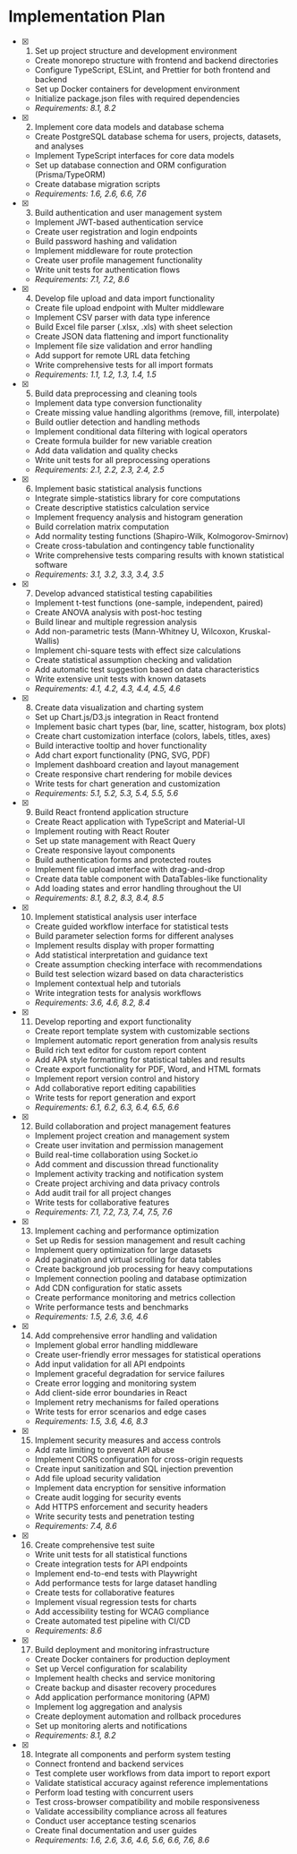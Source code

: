 # Implementation Plan

- [x] 1. Set up project structure and development environment
  - Create monorepo structure with frontend and backend directories
  - Configure TypeScript, ESLint, and Prettier for both frontend and backend
  - Set up Docker containers for development environment
  - Initialize package.json files with required dependencies
  - _Requirements: 8.1, 8.2_

- [x] 2. Implement core data models and database schema
  - Create PostgreSQL database schema for users, projects, datasets, and analyses
  - Implement TypeScript interfaces for core data models
  - Set up database connection and ORM configuration (Prisma/TypeORM)
  - Create database migration scripts
  - _Requirements: 1.6, 2.6, 6.6, 7.6_

- [x] 3. Build authentication and user management system
  - Implement JWT-based authentication service
  - Create user registration and login endpoints
  - Build password hashing and validation
  - Implement middleware for route protection
  - Create user profile management functionality
  - Write unit tests for authentication flows
  - _Requirements: 7.1, 7.2, 8.6_

- [x] 4. Develop file upload and data import functionality
  - Create file upload endpoint with Multer middleware
  - Implement CSV parser with data type inference
  - Build Excel file parser (.xlsx, .xls) with sheet selection
  - Create JSON data flattening and import functionality
  - Implement file size validation and error handling
  - Add support for remote URL data fetching
  - Write comprehensive tests for all import formats
  - _Requirements: 1.1, 1.2, 1.3, 1.4, 1.5_

- [x] 5. Build data preprocessing and cleaning tools
  - Implement data type conversion functionality
  - Create missing value handling algorithms (remove, fill, interpolate)
  - Build outlier detection and handling methods
  - Implement conditional data filtering with logical operators
  - Create formula builder for new variable creation
  - Add data validation and quality checks
  - Write unit tests for all preprocessing operations
  - _Requirements: 2.1, 2.2, 2.3, 2.4, 2.5_

- [x] 6. Implement basic statistical analysis functions
  - Integrate simple-statistics library for core computations
  - Create descriptive statistics calculation service
  - Implement frequency analysis and histogram generation
  - Build correlation matrix computation
  - Add normality testing functions (Shapiro-Wilk, Kolmogorov-Smirnov)
  - Create cross-tabulation and contingency table functionality
  - Write comprehensive tests comparing results with known statistical software
  - _Requirements: 3.1, 3.2, 3.3, 3.4, 3.5_

- [x] 7. Develop advanced statistical testing capabilities
  - Implement t-test functions (one-sample, independent, paired)
  - Create ANOVA analysis with post-hoc testing
  - Build linear and multiple regression analysis
  - Add non-parametric tests (Mann-Whitney U, Wilcoxon, Kruskal-Wallis)
  - Implement chi-square tests with effect size calculations
  - Create statistical assumption checking and validation
  - Add automatic test suggestion based on data characteristics
  - Write extensive unit tests with known datasets
  - _Requirements: 4.1, 4.2, 4.3, 4.4, 4.5, 4.6_

- [x] 8. Create data visualization and charting system
  - Set up Chart.js/D3.js integration in React frontend
  - Implement basic chart types (bar, line, scatter, histogram, box plots)
  - Create chart customization interface (colors, labels, titles, axes)
  - Build interactive tooltip and hover functionality
  - Add chart export functionality (PNG, SVG, PDF)
  - Implement dashboard creation and layout management
  - Create responsive chart rendering for mobile devices
  - Write tests for chart generation and customization
  - _Requirements: 5.1, 5.2, 5.3, 5.4, 5.5, 5.6_

- [x] 9. Build React frontend application structure
  - Create React application with TypeScript and Material-UI
  - Implement routing with React Router
  - Set up state management with React Query
  - Create responsive layout components
  - Build authentication forms and protected routes
  - Implement file upload interface with drag-and-drop
  - Create data table component with DataTables-like functionality
  - Add loading states and error handling throughout the UI
  - _Requirements: 8.1, 8.2, 8.3, 8.4, 8.5_

- [x] 10. Implement statistical analysis user interface
  - Create guided workflow interface for statistical tests
  - Build parameter selection forms for different analyses
  - Implement results display with proper formatting
  - Add statistical interpretation and guidance text
  - Create assumption checking interface with recommendations
  - Build test selection wizard based on data characteristics
  - Implement contextual help and tutorials
  - Write integration tests for analysis workflows
  - _Requirements: 3.6, 4.6, 8.2, 8.4_

- [x] 11. Develop reporting and export functionality
  - Create report template system with customizable sections
  - Implement automatic report generation from analysis results
  - Build rich text editor for custom report content
  - Add APA style formatting for statistical tables and results
  - Create export functionality for PDF, Word, and HTML formats
  - Implement report version control and history
  - Add collaborative report editing capabilities
  - Write tests for report generation and export
  - _Requirements: 6.1, 6.2, 6.3, 6.4, 6.5, 6.6_

- [x] 12. Build collaboration and project management features
  - Implement project creation and management system
  - Create user invitation and permission management
  - Build real-time collaboration using Socket.io
  - Add comment and discussion thread functionality
  - Implement activity tracking and notification system
  - Create project archiving and data privacy controls
  - Add audit trail for all project changes
  - Write tests for collaborative features
  - _Requirements: 7.1, 7.2, 7.3, 7.4, 7.5, 7.6_

- [x] 13. Implement caching and performance optimization
  - Set up Redis for session management and result caching
  - Implement query optimization for large datasets
  - Add pagination and virtual scrolling for data tables
  - Create background job processing for heavy computations
  - Implement connection pooling and database optimization
  - Add CDN configuration for static assets
  - Create performance monitoring and metrics collection
  - Write performance tests and benchmarks
  - _Requirements: 1.5, 2.6, 3.6, 4.6_

- [x] 14. Add comprehensive error handling and validation
  - Implement global error handling middleware
  - Create user-friendly error messages for statistical operations
  - Add input validation for all API endpoints
  - Implement graceful degradation for service failures
  - Create error logging and monitoring system
  - Add client-side error boundaries in React
  - Implement retry mechanisms for failed operations
  - Write tests for error scenarios and edge cases
  - _Requirements: 1.5, 3.6, 4.6, 8.3_

- [x] 15. Implement security measures and access controls
  - Add rate limiting to prevent API abuse
  - Implement CORS configuration for cross-origin requests
  - Create input sanitization and SQL injection prevention
  - Add file upload security validation
  - Implement data encryption for sensitive information
  - Create audit logging for security events
  - Add HTTPS enforcement and security headers
  - Write security tests and penetration testing
  - _Requirements: 7.4, 8.6_

- [x] 16. Create comprehensive test suite
  - Write unit tests for all statistical functions
  - Create integration tests for API endpoints
  - Implement end-to-end tests with Playwright
  - Add performance tests for large dataset handling
  - Create tests for collaborative features
  - Implement visual regression tests for charts
  - Add accessibility testing for WCAG compliance
  - Create automated test pipeline with CI/CD
  - _Requirements: 8.6_

- [x] 17. Build deployment and monitoring infrastructure
  - Create Docker containers for production deployment
  - Set up Vercel configuration for scalability
  - Implement health checks and service monitoring
  - Create backup and disaster recovery procedures
  - Add application performance monitoring (APM)
  - Implement log aggregation and analysis
  - Create deployment automation and rollback procedures
  - Set up monitoring alerts and notifications
  - _Requirements: 8.1, 8.2_

- [x] 18. Integrate all components and perform system testing
  - Connect frontend and backend services
  - Test complete user workflows from data import to report export
  - Validate statistical accuracy against reference implementations
  - Perform load testing with concurrent users
  - Test cross-browser compatibility and mobile responsiveness
  - Validate accessibility compliance across all features
  - Conduct user acceptance testing scenarios
  - Create final documentation and user guides
  - _Requirements: 1.6, 2.6, 3.6, 4.6, 5.6, 6.6, 7.6, 8.6_